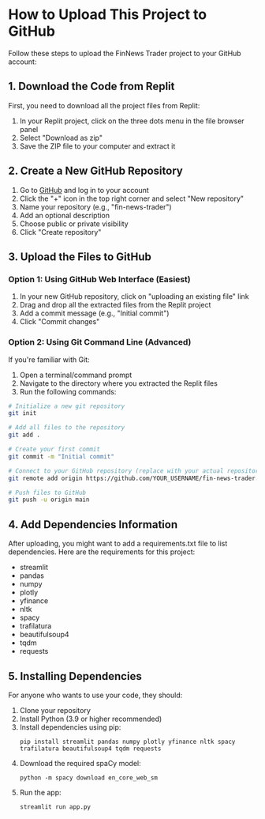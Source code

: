 # How to Upload This Project to GitHub

Follow these steps to upload the FinNews Trader project to your GitHub account:

## 1. Download the Code from Replit

First, you need to download all the project files from Replit:

1. In your Replit project, click on the three dots menu in the file browser panel
2. Select "Download as zip"
3. Save the ZIP file to your computer and extract it

## 2. Create a New GitHub Repository

1. Go to [GitHub](https://github.com/) and log in to your account
2. Click the "+" icon in the top right corner and select "New repository"
3. Name your repository (e.g., "fin-news-trader")
4. Add an optional description
5. Choose public or private visibility
6. Click "Create repository"

## 3. Upload the Files to GitHub

### Option 1: Using GitHub Web Interface (Easiest)

1. In your new GitHub repository, click on "uploading an existing file" link
2. Drag and drop all the extracted files from the Replit project
3. Add a commit message (e.g., "Initial commit")
4. Click "Commit changes"

### Option 2: Using Git Command Line (Advanced)

If you're familiar with Git:

1. Open a terminal/command prompt
2. Navigate to the directory where you extracted the Replit files
3. Run the following commands:

```bash
# Initialize a new git repository
git init

# Add all files to the repository
git add .

# Create your first commit
git commit -m "Initial commit"

# Connect to your GitHub repository (replace with your actual repository URL)
git remote add origin https://github.com/YOUR_USERNAME/fin-news-trader.git

# Push files to GitHub
git push -u origin main
```

## 4. Add Dependencies Information

After uploading, you might want to add a requirements.txt file to list dependencies. Here are the requirements for this project:

- streamlit
- pandas
- numpy
- plotly
- yfinance
- nltk
- spacy
- trafilatura
- beautifulsoup4
- tqdm
- requests

## 5. Installing Dependencies

For anyone who wants to use your code, they should:

1. Clone your repository
2. Install Python (3.9 or higher recommended)
3. Install dependencies using pip:
   ```
   pip install streamlit pandas numpy plotly yfinance nltk spacy trafilatura beautifulsoup4 tqdm requests
   ```
4. Download the required spaCy model:
   ```
   python -m spacy download en_core_web_sm
   ```
5. Run the app:
   ```
   streamlit run app.py
   ```